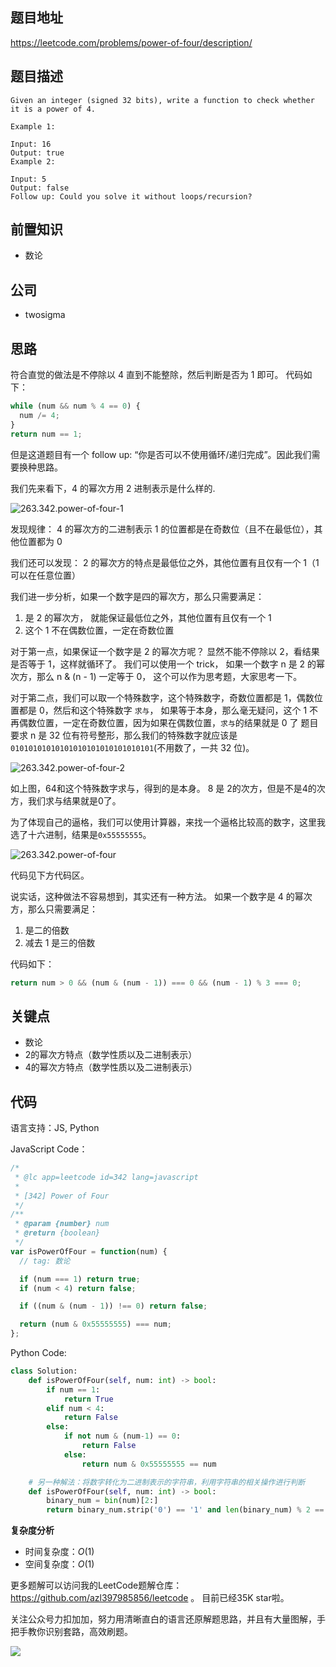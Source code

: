 ## 题目地址

https://leetcode.com/problems/power-of-four/description/

## 题目描述

```
Given an integer (signed 32 bits), write a function to check whether it is a power of 4.

Example 1:

Input: 16
Output: true
Example 2:

Input: 5
Output: false
Follow up: Could you solve it without loops/recursion?

```

## 前置知识

- 数论

## 公司

- twosigma

## 思路

符合直觉的做法是不停除以 4 直到不能整除，然后判断是否为 1 即可。 代码如下：

```js
while (num && num % 4 == 0) {
  num /= 4;
}
return num == 1;
```

但是这道题目有一个 follow up: “你是否可以不使用循环/递归完成”。因此我们需要换种思路。

我们先来看下，4 的幂次方用 2 进制表示是什么样的.

![263.342.power-of-four-1](https://tva1.sinaimg.cn/large/007S8ZIlly1ghlua1uaopj30j009iwf1.jpg)

发现规律： 4 的幂次方的二进制表示 1 的位置都是在奇数位（且不在最低位），其他位置都为 0

我们还可以发现： 2 的幂次方的特点是最低位之外，其他位置有且仅有一个 1（1 可以在任意位置）

我们进一步分析，如果一个数字是四的幂次方，那么只需要满足：

1. 是 2 的幂次方， 就能保证最低位之外，其他位置有且仅有一个 1
2. 这个 1 不在偶数位置，一定在奇数位置

对于第一点，如果保证一个数字是 2 的幂次方呢？ 显然不能不停除以 2，看结果是否等于 1，这样就循环了。
我们可以使用一个 trick， 如果一个数字 n 是 2 的幂次方，那么 n & (n - 1) 一定等于 0，
这个可以作为思考题，大家思考一下。

对于第二点，我们可以取一个特殊数字，这个特殊数字，奇数位置都是 1，偶数位置都是 0，然后和这个特殊数字
`求与`， 如果等于本身，那么毫无疑问，这个 1 不再偶数位置，一定在奇数位置，因为如果在偶数位置，`求与`的结果就是 0 了
题目要求 n 是 32 位有符号整形，那么我们的特殊数字就应该是`01010101010101010101010101010101`(不用数了，一共 32 位)。

![263.342.power-of-four-2](https://tva1.sinaimg.cn/large/007S8ZIlly1ghlua2pq5hj30fi0b0q41.jpg)

如上图，64和这个特殊数字求与，得到的是本身。 8 是 2的次方，但是不是4的次方，我们求与结果就是0了。

为了体现自己的逼格，我们可以使用计算器，来找一个逼格比较高的数字，这里我选了十六进制，结果是`0x55555555`。

![263.342.power-of-four](https://tva1.sinaimg.cn/large/007S8ZIlly1ghlua3mzibj30b20d70ua.jpg)

代码见下方代码区。

说实话，这种做法不容易想到，其实还有一种方法。
如果一个数字是 4 的幂次方，那么只需要满足：

1. 是二的倍数
2. 减去 1 是三的倍数

代码如下：

```js
return num > 0 && (num & (num - 1)) === 0 && (num - 1) % 3 === 0;
```

## 关键点

- 数论
- 2的幂次方特点（数学性质以及二进制表示）
- 4的幂次方特点（数学性质以及二进制表示）

## 代码

语言支持：JS, Python

JavaScript Code：

```js
/*
 * @lc app=leetcode id=342 lang=javascript
 *
 * [342] Power of Four
 */
/**
 * @param {number} num
 * @return {boolean}
 */
var isPowerOfFour = function(num) {
  // tag: 数论

  if (num === 1) return true;
  if (num < 4) return false;

  if ((num & (num - 1)) !== 0) return false;

  return (num & 0x55555555) === num;
};
```

Python Code:

```python
class Solution:
    def isPowerOfFour(self, num: int) -> bool:
        if num == 1:
            return True
        elif num < 4:
            return False
        else:
            if not num & (num-1) == 0:
                return False
            else:
                return num & 0x55555555 == num

    # 另一种解法：将数字转化为二进制表示的字符串，利用字符串的相关操作进行判断
    def isPowerOfFour(self, num: int) -> bool:
        binary_num = bin(num)[2:]
        return binary_num.strip('0') == '1' and len(binary_num) % 2 == 1
```

**复杂度分析**
- 时间复杂度：$O(1)$
- 空间复杂度：$O(1)$

更多题解可以访问我的LeetCode题解仓库：https://github.com/azl397985856/leetcode  。 目前已经35K star啦。

关注公众号力扣加加，努力用清晰直白的语言还原解题思路，并且有大量图解，手把手教你识别套路，高效刷题。


![](https://tva1.sinaimg.cn/large/007S8ZIlly1gfcuzagjalj30p00dwabs.jpg)

